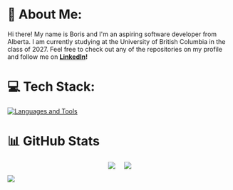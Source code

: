 # 💫 About Me:
Hi there! My name is Boris and I'm an aspiring software developer from Alberta. I am currently studying at the University of British Columbia in the class of 2027. Feel free to check out any of the repositories on my profile and follow me on **[LinkedIn](https://linkedin.com/in/boriswangcs)!**

# 💻 Tech Stack:
[![Languages and Tools](https://skillicons.dev/icons?i=cpp,express,java,js,react,mongodb,mysql,nodejs,py,sklearn,supabase,tailwind,ts)]()

# 📊 GitHub Stats
<div align="left">
  <div style="display: flex; align-items: center; justify-content: center;">
    <img src="https://github-readme-stats.vercel.app/api?username=bcw117&theme=blue_navy&hide_border=false&include_all_commits=false&count_private=false" style="margin-right: 20px;">
    <img src="https://github-readme-streak-stats.herokuapp.com/?user=bcw117&theme=blue_navy&hide_border=false">
  </div>
</div>

[![](https://visitcount.itsvg.in/api?id=bcw117&icon=0&color=1)](https://visitcount.itsvg.in)

<!-- Proudly created with GPRM ( https://gprm.itsvg.in ) -->
